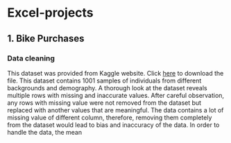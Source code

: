 # Excel-projects

## 1. Bike Purchases
### Data cleaning

This dataset was provided from Kaggle website. Click [here](https://www.kaggle.com/datasets/heeraldedhia/bike-buyers) to download the file. This dataset contains 1001 samples of individuals from different backgrounds and demography. A thorough look at the dataset reveals multiple rows with missing and inaccurate values. After careful observation, any rows with missing value were not removed from the dataset but replaced with another values that are meaningful. The data contains a lot of missing value of different column, therefore, removing them completely from the dataset would lead to bias and inaccuracy of the data. In order to handle the data, the mean 
